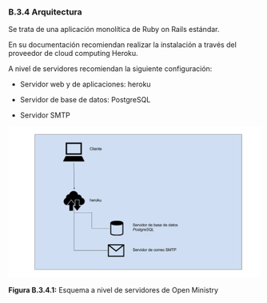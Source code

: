 ### B.3.4 Arquitectura

Se trata de una aplicación monolítica de Ruby on Rails estándar.


En su documentación recomiendan realizar la instalación a través del proveedor de cloud computing Heroku.

A nivel de servidores recomiendan la siguiente configuración:

* Servidor web y de aplicaciones: heroku

* Servidor de base de datos: PostgreSQL

* Servidor SMTP

![image alt text](image_1.png)

**Figura B.3.4.1:** Esquema a nivel de servidores de Open Ministry



